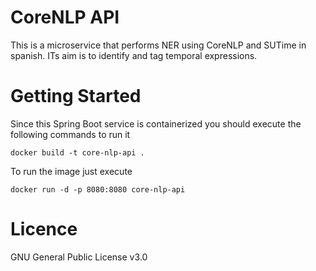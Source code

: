 # CoreNLP API

This is a microservice that performs NER using CoreNLP and SUTime in spanish. ITs aim is to identify and tag temporal expressions.

# Getting Started

Since this Spring Boot service is containerized you should execute the following commands to run it

```
docker build -t core-nlp-api .
```

To run the image just execute

```
docker run -d -p 8080:8080 core-nlp-api
```

# Licence

GNU General Public License v3.0